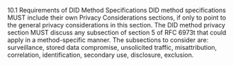 10.1 Requirements of DID Method Specifications DID method specifications MUST include their own Privacy Considerations sections, if only to point to the general privacy considerations in this section. The DID method privacy section MUST discuss any subsection of section 5 of RFC 6973t that could apply in a method-specific manner. The subsections to consider are: surveillance, stored data compromise, unsolicited traffic, misattribution, correlation, identification, secondary use, disclosure, exclusion.
